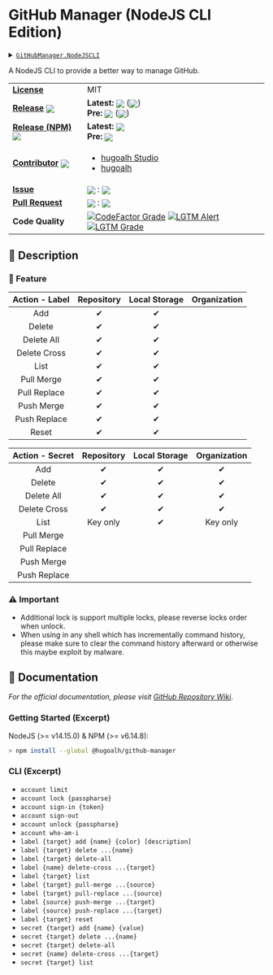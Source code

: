 # GitHub Manager (NodeJS CLI Edition)

<details>
  <summary><a href="https://github.com/hugoalh-studio/github-manager-nodejscli"><code>GitHubManager.NodeJSCLI</code></a></summary>
  <img align="center" alt="GitHub Language Count" src="https://img.shields.io/github/languages/count/hugoalh-studio/github-manager-nodejscli?logo=github&logoColor=ffffff&style=flat-square" />
  <img align="center" alt="GitHub Top Langauge" src="https://img.shields.io/github/languages/top/hugoalh-studio/github-manager-nodejscli?logo=github&logoColor=ffffff&style=flat-square" />
  <img align="center" alt="GitHub Repo Size" src="https://img.shields.io/github/repo-size/hugoalh-studio/github-manager-nodejscli?logo=github&logoColor=ffffff&style=flat-square" />
  <img align="center" alt="GitHub Code Size" src="https://img.shields.io/github/languages/code-size/hugoalh-studio/github-manager-nodejscli?logo=github&logoColor=ffffff&style=flat-square" />
  <img align="center" alt="GitHub Watcher" src="https://img.shields.io/github/watchers/hugoalh-studio/github-manager-nodejscli?logo=github&logoColor=ffffff&style=flat-square" />
  <img align="center" alt="GitHub Star" src="https://img.shields.io/github/stars/hugoalh-studio/github-manager-nodejscli?logo=github&logoColor=ffffff&style=flat-square" />
  <img align="center" alt="GitHub Fork" src="https://img.shields.io/github/forks/hugoalh-studio/github-manager-nodejscli?logo=github&logoColor=ffffff&style=flat-square" />
</details>

A NodeJS CLI to provide a better way to manage GitHub.

<table>
  <tr>
    <td><a href="./LICENSE.md"><b>License</b></a></td>
    <td>MIT</td>
  </tr>
  <tr>
    <td><a href="https://github.com/hugoalh-studio/github-manager-nodejscli/releases"><b>Release</b></a> <img align="center" src="https://img.shields.io/github/downloads/hugoalh-studio/github-manager-nodejscli/total?label=%20&style=flat-square" /></td>
    <td>
      <b>Latest:</b> <img align="center" src="https://img.shields.io/github/release/hugoalh-studio/github-manager-nodejscli?sort=semver&label=%20&style=flat-square" /> (<img align="center" src="https://img.shields.io/github/release-date/hugoalh-studio/github-manager-nodejscli?label=%20&style=flat-square" />)<br />
      <b>Pre:</b> <img align="center" src="https://img.shields.io/github/release/hugoalh-studio/github-manager-nodejscli?include_prereleases&sort=semver&label=%20&style=flat-square" /> (<img align="center" src="https://img.shields.io/github/release-date-pre/hugoalh-studio/github-manager-nodejscli?label=%20&style=flat-square" />)
    </td>
  </tr>
  <tr>
    <td><a href="https://www.npmjs.com/package/@hugoalh/github-manager"><b>Release (NPM)</b></a> <img align="center" src="https://img.shields.io/npm/dt/@hugoalh/github-manager?label=%20&style=flat-square" /></td>
    <td>
      <b>Latest:</b> <img align="center" src="https://img.shields.io/npm/v/@hugoalh/github-manager/latest?label=%20&style=flat-square" /><br />
      <b>Pre:</b> <img align="center" src="https://img.shields.io/npm/v/@hugoalh/github-manager/pre?label=%20&style=flat-square" />
    </td>
  </tr>
  <tr>
    <td><a href="https://github.com/hugoalh-studio/github-manager-nodejscli/graphs/contributors"><b>Contributor</b></a> <img align="center" src="https://img.shields.io/github/contributors/hugoalh-studio/github-manager-nodejscli?label=%20&style=flat-square" /></td>
    <td><ul>
        <li><a href="https://github.com/hugoalh-studio">hugoalh Studio</a></li>
        <li><a href="https://github.com/hugoalh">hugoalh</a></li>
    </ul></td>
  </tr>
  <tr>
    <td><a href="https://github.com/hugoalh-studio/github-manager-nodejscli/issues?q=is%3Aissue"><b>Issue</b></a></td>
    <td><img align="center" src="https://img.shields.io/github/issues-raw/hugoalh-studio/github-manager-nodejscli?label=%20&style=flat-square" /> : <img align="center" src="https://img.shields.io/github/issues-closed-raw/hugoalh-studio/github-manager-nodejscli?label=%20&style=flat-square" /></td>
  </tr>
  <tr>
    <td><a href="https://github.com/hugoalh-studio/github-manager-nodejscli/pulls?q=is%3Apr"><b>Pull Request</b></a></td>
    <td><img align="center" src="https://img.shields.io/github/issues-pr-raw/hugoalh-studio/github-manager-nodejscli?label=%20&style=flat-square" /> : <img align="center" src="https://img.shields.io/github/issues-pr-closed-raw/hugoalh-studio/github-manager-nodejscli?label=%20&style=flat-square" /></td>
  </tr>
  <tr>
    <td><b>Code Quality</b></td>
    <td>
      <a href="https://www.codefactor.io/repository/github/hugoalh-studio/github-manager-nodejscli"><img align="center" alt="CodeFactor Grade" src="https://img.shields.io/codefactor/grade/github/hugoalh-studio/github-manager-nodejscli?logo=codefactor&logoColor=ffffff&style=flat-square" /></a>
      <a href="https://lgtm.com/projects/g/hugoalh-studio/github-manager-nodejscli/alerts"><img align="center" alt="LGTM Alert" src="https://img.shields.io/lgtm/alerts/g/hugoalh-studio/github-manager-nodejscli?label=%20&logo=lgtm&logoColor=ffffff&style=flat-square" /></a>
      <a href="https://lgtm.com/projects/g/hugoalh-studio/github-manager-nodejscli/context:javascript"><img align="center" alt="LGTM Grade" src="https://img.shields.io/lgtm/grade/javascript/g/hugoalh-studio/github-manager-nodejscli?logo=lgtm&logoColor=ffffff&style=flat-square" /></a>
    </td>
  </tr>
</table>

## 📜 Description

### 🌟 Feature

| **Action - Label** | **Repository** | **Local Storage** | **Organization** |
|:-:|:-:|:-:|:-:|
| Add | ✔ | ✔ |  |
| Delete | ✔ | ✔ |  |
| Delete All | ✔ | ✔ |  |
| Delete Cross | ✔ | ✔ |  |
| List | ✔ | ✔ |  |
| Pull Merge | ✔ | ✔ |  |
| Pull Replace | ✔ | ✔ |  |
| Push Merge | ✔ | ✔ |  |
| Push Replace | ✔ | ✔ |  |
| Reset | ✔ | ✔ |  |

| **Action - Secret** | **Repository** | **Local Storage** | **Organization** |
|:-:|:-:|:-:|:-:|
| Add | ✔ | ✔ | ✔ |
| Delete | ✔ | ✔ | ✔ |
| Delete All | ✔ | ✔ | ✔ |
| Delete Cross | ✔ | ✔ | ✔ |
| List | Key only | ✔ | Key only |
| Pull Merge |  |  |  |
| Pull Replace |  |  |  |
| Push Merge |  |  |  |
| Push Replace |  |  |  |

### ⚠ Important

- Additional lock is support multiple locks, please reverse locks order when unlock.
- When using in any shell which has incrementally command history, please make sure to clear the command history afterward or otherwise this maybe exploit by malware.

## 📄 Documentation

*For the official documentation, please visit [GitHub Repository Wiki](https://github.com/hugoalh-studio/github-manager-nodejscli/wiki)*.

### Getting Started (Excerpt)

NodeJS (>= v14.15.0) & NPM (>= v6.14.8):

```sh
> npm install --global @hugoalh/github-manager
```

### CLI (Excerpt)

- `account limit`
- `account lock {passpharse}`
- `account sign-in {token}`
- `account sign-out`
- `account unlock {passpharse}`
- `account who-am-i`
- `label {target} add {name} {color} [description]`
- `label {target} delete ...{name}`
- `label {target} delete-all`
- `label {name} delete-cross ...{target}`
- `label {target} list`
- `label {target} pull-merge ...{source}`
- `label {target} pull-replace ...{source}`
- `label {source} push-merge ...{target}`
- `label {source} push-replace ...{target}`
- `label {target} reset`
- `secret {target} add {name} {value}`
- `secret {target} delete ...{name}`
- `secret {target} delete-all`
- `secret {name} delete-cross ...{target}`
- `secret {target} list`
